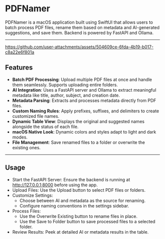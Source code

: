 # PDFNamer

PDFNamer is a macOS application built using SwiftUI that allows users to batch process PDF files, rename them based on metadata and AI-generated suggestions, and save them. Backend is powered by FastAPI and Ollama. 

---



https://github.com/user-attachments/assets/504609ce-6fda-4b19-b017-c8a22e6f801a



## Features

- **Batch PDF Processing**: Upload multiple PDF files at once and handle them seamlessly. Supports uploading entire folders. 
- **AI Integration**: Uses a FastAPI server and Ollama to extract meaningful metadata like title, author, subject, and creation date.
- **Metadata Parsing**: Extracts and processes metadata directly from PDF files.
- **Custom Naming Rules**: Apply prefixes, suffixes, and delimiters to create customized file names.
- **Dynamic Table View**: Displays the original and suggested names alongside the status of each file.
- **macOS Native Look**: Dynamic colors and styles adapt to light and dark modes.
- **File Management**: Save renamed files to a folder or overwrite the existing ones.

---

## Usage
- Start the FastAPI Server: Ensure the backend is running at http://127.0.0.1:8000 before using the app.
- Upload Files: Use the Upload button to select PDF files or folders.
- Customize Settings:
  - Choose between AI and metadata as the source for renaming.
  - Configure naming conventions in the settings sidebar.
- Process Files:
  - Use the Overwrite Existing button to rename files in place.
  - Use the Save to Folder button to save processed files to a selected folder.
- Review Results: Peek at detailed AI or metadata results in the table.
